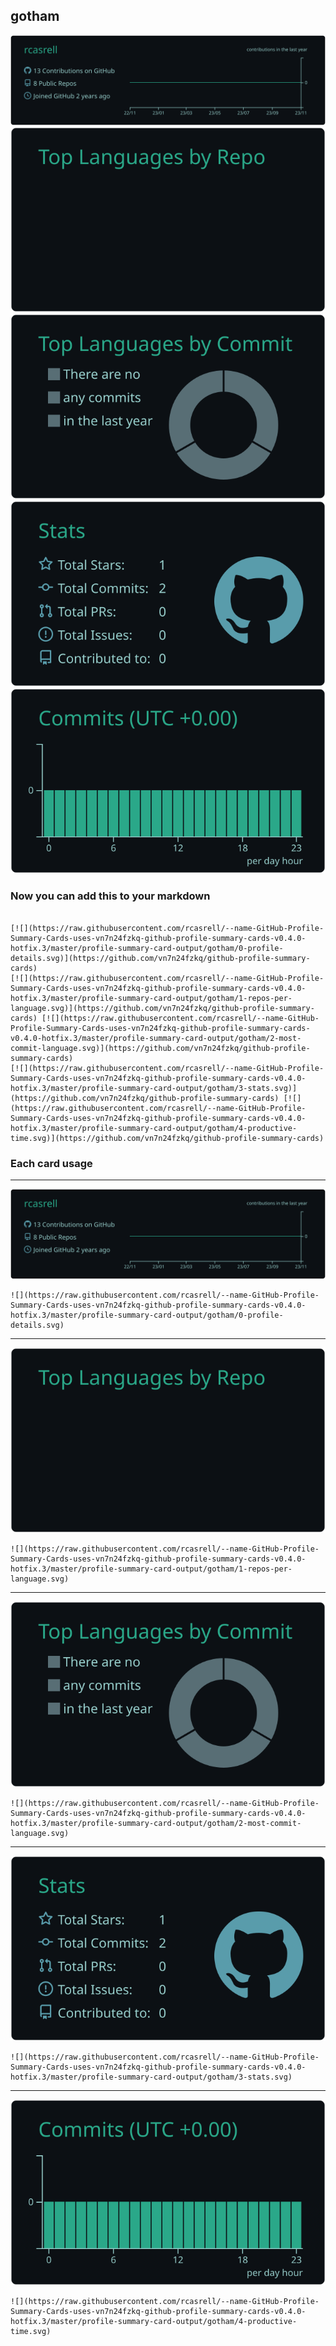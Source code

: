 ## gotham

[![](./0-profile-details.svg)](https://github.com/vn7n24fzkq/github-profile-summary-cards)
[![](./1-repos-per-language.svg)](https://github.com/vn7n24fzkq/github-profile-summary-cards) [![](./2-most-commit-language.svg)](https://github.com/vn7n24fzkq/github-profile-summary-cards)
[![](./3-stats.svg)](https://github.com/vn7n24fzkq/github-profile-summary-cards) [![](./4-productive-time.svg)](https://github.com/vn7n24fzkq/github-profile-summary-cards)
### Now you can add this to your markdown
```

[![](https://raw.githubusercontent.com/rcasrell/--name-GitHub-Profile-Summary-Cards-uses-vn7n24fzkq-github-profile-summary-cards-v0.4.0-hotfix.3/master/profile-summary-card-output/gotham/0-profile-details.svg)](https://github.com/vn7n24fzkq/github-profile-summary-cards)
[![](https://raw.githubusercontent.com/rcasrell/--name-GitHub-Profile-Summary-Cards-uses-vn7n24fzkq-github-profile-summary-cards-v0.4.0-hotfix.3/master/profile-summary-card-output/gotham/1-repos-per-language.svg)](https://github.com/vn7n24fzkq/github-profile-summary-cards) [![](https://raw.githubusercontent.com/rcasrell/--name-GitHub-Profile-Summary-Cards-uses-vn7n24fzkq-github-profile-summary-cards-v0.4.0-hotfix.3/master/profile-summary-card-output/gotham/2-most-commit-language.svg)](https://github.com/vn7n24fzkq/github-profile-summary-cards)
[![](https://raw.githubusercontent.com/rcasrell/--name-GitHub-Profile-Summary-Cards-uses-vn7n24fzkq-github-profile-summary-cards-v0.4.0-hotfix.3/master/profile-summary-card-output/gotham/3-stats.svg)](https://github.com/vn7n24fzkq/github-profile-summary-cards) [![](https://raw.githubusercontent.com/rcasrell/--name-GitHub-Profile-Summary-Cards-uses-vn7n24fzkq-github-profile-summary-cards-v0.4.0-hotfix.3/master/profile-summary-card-output/gotham/4-productive-time.svg)](https://github.com/vn7n24fzkq/github-profile-summary-cards)

```

### Each card usage
---

![](./0-profile-details.svg)

```
![](https://raw.githubusercontent.com/rcasrell/--name-GitHub-Profile-Summary-Cards-uses-vn7n24fzkq-github-profile-summary-cards-v0.4.0-hotfix.3/master/profile-summary-card-output/gotham/0-profile-details.svg)
```

    

---

![](./1-repos-per-language.svg)

```
![](https://raw.githubusercontent.com/rcasrell/--name-GitHub-Profile-Summary-Cards-uses-vn7n24fzkq-github-profile-summary-cards-v0.4.0-hotfix.3/master/profile-summary-card-output/gotham/1-repos-per-language.svg)
```

    

---

![](./2-most-commit-language.svg)

```
![](https://raw.githubusercontent.com/rcasrell/--name-GitHub-Profile-Summary-Cards-uses-vn7n24fzkq-github-profile-summary-cards-v0.4.0-hotfix.3/master/profile-summary-card-output/gotham/2-most-commit-language.svg)
```

    

---

![](./3-stats.svg)

```
![](https://raw.githubusercontent.com/rcasrell/--name-GitHub-Profile-Summary-Cards-uses-vn7n24fzkq-github-profile-summary-cards-v0.4.0-hotfix.3/master/profile-summary-card-output/gotham/3-stats.svg)
```

    

---

![](./4-productive-time.svg)

```
![](https://raw.githubusercontent.com/rcasrell/--name-GitHub-Profile-Summary-Cards-uses-vn7n24fzkq-github-profile-summary-cards-v0.4.0-hotfix.3/master/profile-summary-card-output/gotham/4-productive-time.svg)
```

    
